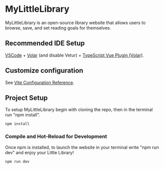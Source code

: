 # MyLittleLibrary

MyLittleLibrary is an open-source library website that allows users to browse, save, and set reading goals for themselves. 

## Recommended IDE Setup

[VSCode](https://code.visualstudio.com/) + [Volar](https://marketplace.visualstudio.com/items?itemName=Vue.volar) (and disable Vetur) + [TypeScript Vue Plugin (Volar)](https://marketplace.visualstudio.com/items?itemName=Vue.vscode-typescript-vue-plugin).

## Customize configuration

See [Vite Configuration Reference](https://vitejs.dev/config/).

## Project Setup

To setup MyLittleLibrary begin with cloning the repo, then in the terminal run "npm install". 

```sh
npm install
```

### Compile and Hot-Reload for Development

Once npm is installed, to launch the website in your terminal write "npm run dev" and enjoy your Little Library!

```sh
npm run dev
```

